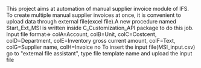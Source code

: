This project aims at automation of manual supplier invoice module of IFS. To create multiple manual supplier invoices at once, it is convenient to upload data
through external file(excel file).A new procedure named Start_Ext_MSI is written inside C_Customization_API package to do this job.
Input file format=> colA=Account, colB=Unit, colC=Costcent, colD=Department, colE=Inventory gross current amount, colF=Text, colG=Supplier name, colH=Invoice no
To insert the input file(MSI_input.csv) go to "external file assistant", type file template name and upload the input file
